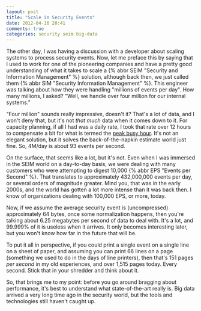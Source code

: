 ```yaml
---
layout: post
title: "Scale in Security Events"
date: 2012-04-16 20:41
comments: true
categories: security seim big-data
---
```


The other day, I was having a discussion with a developer about scaling systems to process security events. Now, let me preface this by saying that I used to work for one of the pioneering companies and have a pretty good understanding of what it takes to scale a {% abbr SEIM "Security and Information Management" %} solution, although back then, we just called them {% abbr SIM "Security Information Management" %}. This engineer was talking about how they were handling "millions of events per day". How many millions, I asked? "Well, we handle over four million for our internal systems."

"Four million" sounds really impressive, doesn't it? That's a lot of data, and I won't deny that, but it's not *that much* data when it comes down to it. For capacity planning, if all I had was a daily rate, I took that rate over 12 hours to compensate a bit for what is termed the [peak busy hour](http://en.wikipedia.org/wiki/Busy_hour). It's not an elegant solution, but it solves the back-of-the-napkin estimate world just fine. So, 4M/day is about 93 events per second.

On the surface, that seems like a lot, but it's not. Even when I was immersed in the SEIM world on a day-to-day basis, we were dealing with many customers who were attempting to digest 10,000 {% abbr EPS "Events per Second" %}. That translates to approximately 432,000,000 events per day, or several orders of magnitude greater. Mind you, that was in the early 2000s, and the world has gotten a lot more intense than it was back then. I know of organizations dealing with 100,000 EPS, or more, today.

Now, if we assume the average security event is (uncompressed) approximately 64 bytes, once some normalization happens, then you're talking about 6.25 megabytes per second of data to deal with. It's a lot, and 99.999% of it is useless when it arrives. It only becomes interesting later, but you won't know how far in the future that will be.

To put it all in perspective, if you could print a single event on a single line on a sheet of paper, and assuming you can print 66 lines on a page (something we used to do in the days of line printers), then that's 151 pages *per second* in my old experiences, and over 1,515 pages today. Every second. Stick that in your shredder and think about it.

So, that brings me to my point: before you go around bragging about performance, it's best to understand what state-of-the-art really is. Big data arrived a very long time ago in the security world, but the tools and technologies still haven't caught up.